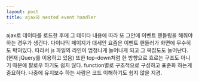 ```yaml
---
layout: post
title: ajax와 nested event handler
---
```


ajax로 데이타를 로드한 후에 그 데이타 내용에 따라 또 그안에 이벤트 핸들링을 해줘야 하는 경우가 생긴다.
다이나믹 페이지가 대세인 요즘은 이벤트 핸들러가 화면에 무수히도 박혀있다. 따라서 js 파일의 라인이 엄청나게 늘어나게 되고 그 복잡도도 늘어난다.(현재 jQuery를 이용하고 있음)
또한 top-down처럼 한 방향으로 흐르는 구조도 아니기 때문에 팔로우 하기도 쉽지 않다. 
function별로 구조적으로 구성하고 표준화 하는게 중요하다. 나중에 유지보수 하는 사람은 코드 이해하기도 쉽지 않을 지경.

